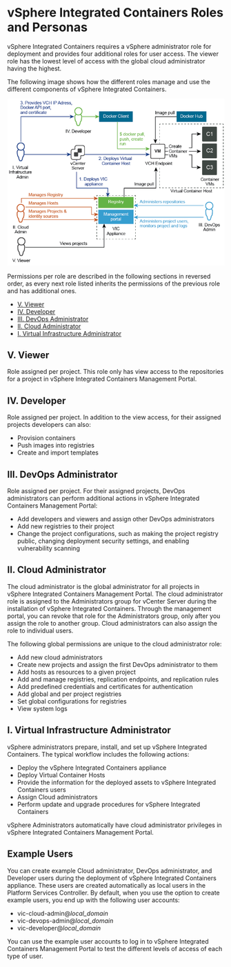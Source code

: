 # vSphere Integrated Containers Roles and Personas

vSphere Integrated Containers requires a vSphere administrator role for deployment and provides four additional roles for user access. The viewer role has the lowest level of access with the global cloud administrator having the highest.

The following image shows how the different roles manage and use the different components of vSphere Integrated Containers.

![vSphere Integrated Containers Conceptual Overview](graphics/conceptual-overview.png)

Permissions per role are described in the following sections in reversed order, as every next role listed inherits the permissions of the previous role and has additional ones.

- [V. Viewer](#viewer)
- [IV. Developer](#developer)
- [III. DevOps Administrator](#devopsadmin)
- [II. Cloud Administrator](#cloudadmin)
- [I. Virtual Infrastructure Administrator](#viadmin)

## V. Viewer <a id="viewer"></a>

Role assigned per project. This role only has view access to the repositories for a project in vSphere Integrated Containers Management Portal.

## IV. Developer <a id="developer"></a>

Role assigned per project. In addition to the view access, for their assigned projects developers can also:
- Provision containers
- Push images into registries
- Create and import templates

## III. DevOps Administrator <a id="devopsadmin"></a>

Role assigned per project. For their assigned projects, DevOps administrators can perform additional actions in vSphere Integrated Containers Management Portal:

- Add developers and viewers and assign other DevOps administrators
- Add new registries to their project
- Change the project configurations, such as making the project registry public, changing deployment security settings, and enabling vulnerability scanning

## II. Cloud Administrator <a id="cloudadmin"></a>

The cloud administrator is the global administrator for all projects in vSphere Integrated Containers Management Portal. The cloud administrator role is assigned to the Administrators group for vCenter Server during the installation of vSphere Integrated Containers. Through the management portal, you can revoke that role for the Administrators group, only after you assign the role to another group. Cloud administrators can also assign the role to individual users.

The following global permissions are unique to the cloud administrator role:

- Add new cloud administrators
- Create new projects and assign the first DevOps administrator to them
- Add hosts as resources to a given project
- Add and manage registries, replication endpoints, and replication rules
- Add predefined credentials and certificates for authentication
- Add global and per project registries
- Set global configurations for registries
- View system logs

## I. Virtual Infrastructure Administrator <a id="viadmin"></a>

vSphere administrators prepare, install, and set up vSphere Integrated Containers. The typical workflow includes the following actions:
- Deploy the vSphere Integrated Containers appliance
- Deploy Virtual Container Hosts
- Provide the information for the deployed assets to vSphere Integrated Containers users
- Assign Cloud administrators
- Perform update and upgrade procedures for vSphere Integrated Containers

vSphere Administrators automatically have cloud administrator privileges in vSphere Integrated Containers Management Portal. 
 
## Example Users #####

You can create example Cloud administrator, DevOps administrator, and  Developer users during the deployment of vSphere Integrated Containers appliance. These users are created automatically as local users in the Platform Services Controller. By default, when you use the option to create example users, you end up with the following user accounts:

- vic-cloud-admin@*local_domain*
- vic-devops-admin@*local_domain*
- vic-developer@*local_domain*

You can use the example user accounts to log in to vSphere Integrated Containers Management Portal to test the different levels of access of each type of user.
